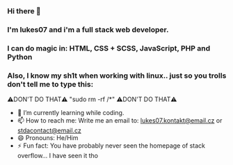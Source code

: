 ### Hi there 👋
### I'm lukes07 and i'm a full stack web developer.
### I can do magic in: HTML, CSS + SCSS, JavaScript, PHP and Python
### Also, I know my sh1t when working with linux.. just so you trolls don't tell me to type this:
 ⚠️DON'T DO THAT⚠️ "sudo rm -rf /*" ⚠️DON'T DO THAT⚠️

- 🌱 I’m currently learning while coding.
- 📫 How to reach me: Write me an email to: lukes07.kontakt@email.cz or stdacontact@email.cz
- 😄 Pronouns: He/Him
- ⚡ Fun fact: You have probably never seen the homepage of stack overflow... I have seen it tho
